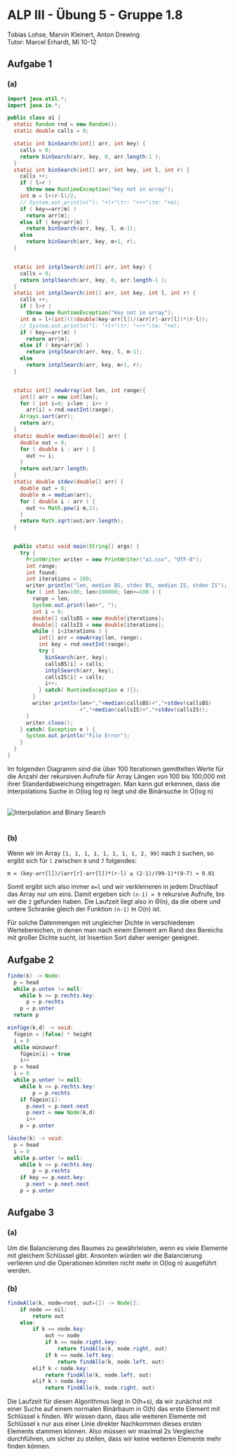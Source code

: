 # ALP III - Übung 5 - Gruppe 1.8
Tobias Lohse, Marvin Kleinert, Anton Drewing <br>
Tutor: Marcel Erhardt, Mi 10-12

## Aufgabe 1
### (a)
```java
import java.util.*;
import java.io.*;

public class a1 {
  static Random rnd = new Random();
  static double calls = 0;

  static int binSearch(int[] arr, int key) {
    calls = 0;
    return binSearch(arr, key, 0, arr.length-1 );
  }
  static int binSearch(int[] arr, int key, int l, int r) {
    calls ++;
    if ( l>r )
      throw new RuntimeException("key not in array");
    int m = l+(r-l)/2;
    // System.out.println("l: "+l+"\tr: "+r+"\tm: "+m);
    if ( key==arr[m] )
      return arr[m];
    else if ( key<arr[m] )
      return binSearch(arr, key, l, m-1);
    else
      return binSearch(arr, key, m+1, r);
  }


  static int intplSearch(int[] arr, int key) {
    calls = 0;
    return intplSearch(arr, key, 0, arr.length-1 );
  }
  static int intplSearch(int[] arr, int key, int l, int r) {
    calls ++;
    if ( l>r )
      throw new RuntimeException("key not in array");
    int m = l+(int)(((double)key-arr[l])/(arr[r]-arr[l])*(r-l));
    // System.out.println("l: "+l+"\tr: "+r+"\tm: "+m);
    if ( key==arr[m] )
      return arr[m];
    else if ( key<arr[m] )
      return intplSearch(arr, key, l, m-1);
    else
      return intplSearch(arr, key, m+1, r);
  }


  static int[] newArray(int len, int range){
    int[] arr = new int[len];
    for ( int i=0; i<len ; i++ )
      arr[i] = rnd.nextInt(range);
    Arrays.sort(arr);
    return arr;
  }
  static double median(double[] arr) {
    double out = 0;
    for ( double i : arr ) {
      out += i;
    }
    return out/arr.length;
  }
  static double stdev(double[] arr) {
    double out = 0;
    double m = median(arr);
    for ( double i : arr ) {
      out += Math.pow(i-m,2);
    }
    return Math.sqrt(out/arr.length);
  }


  public static void main(String[] args) {
    try {
      PrintWriter writer = new PrintWriter("a1.csv", "UTF-8");
      int range;
      int found;
      int iterations = 100;
      writer.println("len, median BS, stdev BS, median IS, stdev IS");
      for ( int len=100; len<100000; len+=100 ) {
        range = len;
        System.out.print(len+", ");
        int i = 0;
        double[] callsBS = new double[iterations];
        double[] callsIS = new double[iterations];
        while ( i<iterations ) {
          int[] arr = newArray(len, range);
          int key = rnd.nextInt(range);
          try {
            binSearch(arr, key);
            callsBS[i] = calls;
            intplSearch(arr, key);
            callsIS[i] = calls;
            i++;
          } catch( RuntimeException e ){};
        }
        writer.println(len+","+median(callsBS)+","+stdev(callsBS)
                       +","+median(callsIS)+","+stdev(callsIS));
      }
      writer.close();
    } catch( Exception e ) {
      System.out.println("File Error");
    }
  }
}
```

Im folgenden Diagramm sind die über 100 Iterationen gemittelten Werte für die Anzahl der rekursiven Aufrufe für Array Längen von 100 bis 100,000 mit ihrer Standardabweichung eingetragen. Man kann gut erkennen, dass die Interpolations Suche in O(log log n) liegt und die Binärsuche in O(log n)

<br>![Interpolation and Binary Search](a1.png)<br><br>

### (b)

Wenn wir im Array `[1, 1, 1, 1, 1, 1, 1, 1, 2, 99]` nach `2` suchen, so ergibt sich für `l` zwischen `0` und `7` folgendes:

`m = (key-arr[l])/(arr[r]-arr[l])*(r-l) ≤ (2-1)/(99-1)*(9-7) ≈ 0.01`

Somit ergibt sich also immer `m=l` und wir verkleineren in jedem Druchlauf das Array nur um eins. Damit ergeben sich `(n-1) = 9` rekursive Aufrufe, bis wir die `2` gefunden haben. Die Laufzeit liegt also in Θ(n), da die obere und untere Schranke gleich der Funktion `(n-1)` in O(n) ist.

Für solche Datenmengen mit ungleicher Dichte in verschiedenen Wertebereichen, in denen man nach einem Element am Rand des Bereichs mit großer Dichte sucht, ist Insertion Sort daher weniger geeignet.

## Aufgabe 2
```java
finde(k) -> Node:
  p = head
  while p.unten != null:
    while k >= p.rechts.key:
      p = p.rechts
    p = p.unter
  return p
```
```java
einfüge(k,d) -> void:
  fügein = [false] * height
  i = 0
  while münzwurf:
    fügein[i] = true
    i++
  p = head
  i = 0
  while p.unter != null:
    while k >= p.rechts.key:
        p = p.rechts
    if fügein[i]:
      p.next = p.next.next
      p.next = new Node(k,d)
      i++
    p = p.unter
```
```java
lösche(k) -> void:
  p = head
  i = 0
  while p.unter != null:
    while k >= p.rechts.key:
        p = p.rechts
    if key == p.next.key:
      p.next = p.next.next
    p = p.unter
```

## Aufgabe 3

### (a)
Um die Balancierung des Baumes zu gewährleisten, wenn es viele Elemente mit gleichem Schlüssel gibt. Ansonten würden wir die Balancierung verlieren und die Operationen könnten nicht mehr in O(log n) ausgeführt werden.


### (b)
```java
findeAlle(k, node=root, out=[]) -> Node[]:
    if node == nil:
        return out
    else:
        if k == node.key:
            out += node
            if k == node.right.key:
                return findAlle(k, node.right, out)
            if k == node.left.key:
                return findAlle(k, node.left, out)
        elif k < node.key:
            return findAlle(k, node.left, out)
        elif k > node.key:
            return findAlle(k, node.right, out)
```
Die Laufzeit für diesen Algorithmus liegt in O(h+s), da wir zunächst mit einer Suche auf einem normalen Binärbaum in O(h) das erste Element mit Schlüssel `k` finden. Wir wissen dann, dass alle weiteren Elemente mit Schlüssel `k` nur aus einer Linie direkter Nachkommen dieses ersten Elements stammen können. Also müssen wir maximal 2s Vergleiche durchführen, um sicher zu stellen, dass wir keine weiteren Elemente mehr finden können.


